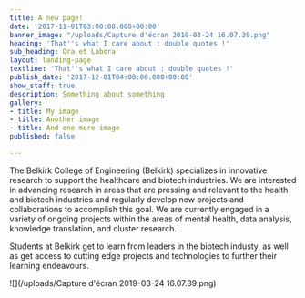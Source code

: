 ```yaml
---
title: A new page!
date: '2017-11-01T03:00:00.000+00:00'
banner_image: "/uploads/Capture d'écran 2019-03-24 16.07.39.png"
heading: 'That''s what I care about : double quotes !'
sub_heading: Ora et Labora
layout: landing-page
textline: 'That''s what I care about : double quotes !'
publish_date: '2017-12-01T04:00:00.000+00:00'
show_staff: true
description: Something about something
gallery:
- title: My image
- title: Another image
- title: And one more image
published: false

---
```

The Belkirk College of Engineering (Belkirk) specializes in innovative research to support the healthcare and biotech industries. We are interested in advancing research in areas that are pressing and relevant to the health and biotech industries and regularly develop new projects and collaborations to accomplish this goal. We are currently engaged in a variety of ongoing projects within the areas of mental health, data analysis, knowledge translation, and cluster research.

Students at Belkirk get to learn from leaders in the biotech industy, as well as get access to cutting edge projects and technologies to further their learning endeavours.

![](/uploads/Capture d'écran 2019-03-24 16.07.39.png)